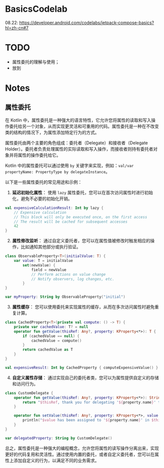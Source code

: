 # BasicsCodelab

08.22: https://developer.android.com/codelabs/jetpack-compose-basics?hl=zh-cn#7

# TODO
* 属性委托的理解与使用；
* 放到

# Notes
## 属性委托
在 Kotlin 中，属性委托是一种强大的语言特性，它允许您将属性的读取和写入操作委托给另一个对象，从而实现更灵活和可重用的代码。属性委托是一种在不改变类的结构的情况下，为属性添加特定行为的方式。

属性委托由两个主要的角色组成：委托者（Delegate）和接收者（Delegate Holder）。委托者负责处理属性的实际读取和写入操作，而接收者则持有委托者对象并将属性的操作委托给它。

Kotlin 中的属性委托可以通过使用 `by` 关键字来实现，例如：`val/var propertyName: PropertyType by delegateInstance`。

以下是一些属性委托的常见用途和示例：

1. **延迟初始化属性**：
   使用 `lazy` 属性委托，您可以在首次访问属性时进行初始化，避免不必要的初始化开销。

```kotlin
val expensiveCalculationResult: Int by lazy {
    // Expensive calculation
    // This block will only be executed once, on the first access
    // The result will be cached for subsequent accesses
    42
}
```

2. **属性修改监听**：
   通过自定义委托者，您可以在属性值被修改时触发相应的操作，比如通知其他部分或执行验证。

```kotlin
class ObservableProperty<T>(initialValue: T) {
    var value: T = initialValue
        set(newValue) {
            field = newValue
            // Perform actions on value change
            // Notify observers, log changes, etc.
        }
}

var myProperty: String by ObservableProperty("initial")
```

3. **属性缓存**：
   您可以使用委托来实现属性的缓存，从而在多次访问属性时避免重复计算。

```kotlin
class CachedProperty<T>(private val compute: () -> T) {
    private var cachedValue: T? = null
    operator fun getValue(thisRef: Any?, property: KProperty<*>): T {
        if (cachedValue == null) {
            cachedValue = compute()
        }
        return cachedValue as T
    }
}

val expensiveResult: Int by CachedProperty { computeExpensiveValue() }
```

4. **自定义属性存储**：
   通过实现自己的委托者类，您可以为属性提供自定义的存储和访问行为。

```kotlin
class CustomDelegate {
    operator fun getValue(thisRef: Any?, property: KProperty<*>): String {
        return "$thisRef, thank you for delegating '${property.name}' to me!"
    }

    operator fun setValue(thisRef: Any?, property: KProperty<*>, value: String) {
        println("$value has been assigned to '${property.name}' in $thisRef.")
    }
}

var delegatedProperty: String by CustomDelegate()
```

总之，属性委托是一种强大的编程概念，允许您将属性的读写操作分离出来，实现更好的代码复用和灵活性。通过使用内置的委托，或者自定义委托者，您可以在属性上添加自定义的行为，以满足不同的业务需求。

